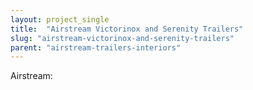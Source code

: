 ```yaml
---
layout: project_single
title:  "Airstream Victorinox and Serenity Trailers"
slug: "airstream-victorinox-and-serenity-trailers"
parent: "airstream-trailers-interiors"
---
```

Airstream: